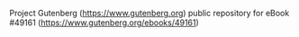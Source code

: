 Project Gutenberg (https://www.gutenberg.org) public repository for eBook #49161 (https://www.gutenberg.org/ebooks/49161)
